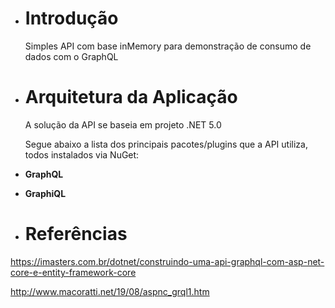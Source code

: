 - # Introdução

  Simples API com base inMemory para demonstração de consumo de dados com o GraphQL



  

- # Arquitetura da Aplicação

  A solução da API se baseia em projeto .NET 5.0

  Segue abaixo a lista dos principais pacotes/plugins que a API utiliza, todos instalados via NuGet:

- **GraphQL** 
- **GraphiQL** 



- # Referências

 https://imasters.com.br/dotnet/construindo-uma-api-graphql-com-asp-net-core-e-entity-framework-core

http://www.macoratti.net/19/08/aspnc_grql1.htm




